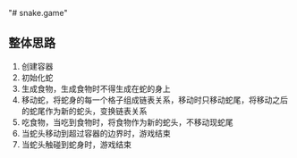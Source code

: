 "# snake.game" 
## 整体思路
1. 创建容器
2. 初始化蛇
3. 生成食物，生成食物时不得生成在蛇的身上
4. 移动蛇，将蛇身的每一个格子组成链表关系，移动时只移动蛇尾，将移动之后的蛇尾作为新的蛇头，变换链表关系
5. 吃食物，当吃到食物时，将食物作为新的蛇头，不移动现蛇尾
6. 当蛇头移动到超过容器的边界时，游戏结束
7. 当蛇头触碰到蛇身时，游戏结束